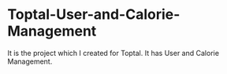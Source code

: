 # Toptal-User-and-Calorie-Management
It is the project which I created for Toptal. It has User and Calorie Management.
